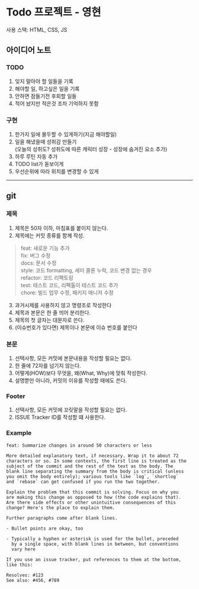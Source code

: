 # Todo 프로젝트 - 영현

사용 스택: HTML, CSS, JS

## 아이디어 노트

### TODO

1. 잊지 말아야 할 일들을 기록
2. 해야할 일, 하고싶은 일을 기록
3. 안하면 잠들기전 후회할 일들
4. 적어 놨지만 적은것 조차 기억하지 못함

### 구현

1. 한가지 일에 몰두할 수 있게하기(지금 해야할일)
2. 일을 해냈을때 성취감 만들기  
   (오늘의 성취도?
   성취도에 따른 캐릭터 성장 - 성장에 숨겨진 요소 추가)
3. 하루 루틴 자동 추가
4. TODO list가 돋보이게
5. 우선순위에 따라 위치를 변경할 수 있게

---

## git

### 제목

1. 제목은 50자 이하, 마침표를 붙이지 않는다.
2. 제목에는 커밋 종류를 함께 작성.

> feat: 새로운 기능 추가  
> fix: 버그 수정  
> docs: 문서 수정  
> style: 코드 formatting, 세미 콜론 누락, 코드 변경 없는 경우  
> refactor: 코드 리팩토링  
> test: 테스트 코드, 리팩톨이 테스트 코드 추가  
> chore: 빌드 업무 수정, 패키지 매니저 수정

3. 과거시제를 사용하지 않고 명령조로 작성한다
4. 제목과 본문은 한 줄 띄어 분리한다.
5. 제목의 첫 글자는 대문자로 쓴다.
6. (이슈번호가 있다면) 제목이나 본문에 이슈 번호를 붙인다

### 본문

1. 선택사항, 모든 커밋에 본문내용을 작성할 필요는 없다.
2. 한 줄에 72자를 넘기지 않는다.
3. 어떻게(HOW)보다 무엇을, 왜(What, Why)에 맞춰 작성한다.
4. 설명뿐만 아니라, 커밋의 이유를 작성할 때에도 쓴다.

### Footer

1. 선택사항, 모든 커밋에 꼬릿말을 작성할 필요는 없다.
2. ISSUE Tracker ID를 작성할 떄 사용한다.

### Example

```
feat: Summarize changes in around 50 characters or less

More detailed explanatory text, if necessary. Wrap it to about 72
characters or so. In some contexts, the first line is treated as the
subject of the commit and the rest of the text as the body. The
blank line separating the summary from the body is critical (unless
you omit the body entirely); various tools like `log`, `shortlog`
and `rebase` can get confused if you run the two together.

Explain the problem that this commit is solving. Focus on why you
are making this change as opposed to how (the code explains that).
Are there side effects or other unintuitive consequences of this
change? Here's the place to explain them.

Further paragraphs come after blank lines.

- Bullet points are okay, too

- Typically a hyphen or asterisk is used for the bullet, preceded
  by a single space, with blank lines in between, but conventions
  vary here

If you use an issue tracker, put references to them at the bottom,
like this:

Resolves: #123
See also: #456, #789
```

